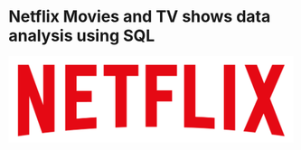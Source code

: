 # Netflix Movies and TV shows data analysis using SQL
![Netflix_Logo](https://github.com/BhagwatMohit/Netflix_SQL_Project/blob/main/logo.png)
